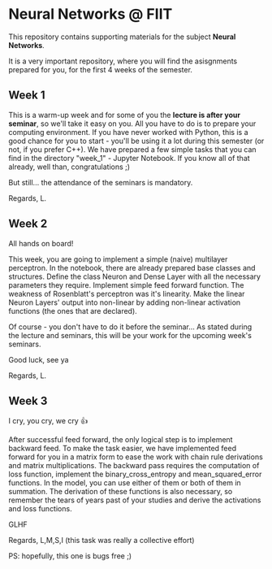# Neural Networks @ FIIT

This repository contains supporting materials for the subject __Neural Networks__.

It is a very important repository, where you will find the asisgnments prepared for you, for the first 4 weeks of the semester.

##  Week 1
This is a warm-up week and for some of you the __lecture is after your seminar__, so we'll take it easy on you. 
All you have to do is to prepare your computing environment. 
If you have never worked with Python, this is a good chance for you to start - you'll be using it a lot during this semester (or not, if you prefer C++).
We have prepared a few simple tasks that you can find in the directory "week_1" - Jupyter Notebook.
If you know all of that already, well than, congratulations ;)

But still... the attendance of the seminars is mandatory.

Regards, L.

## Week 2
All hands on board!

This week, you are going to implement a simple (naive) multilayer perceptron.
In the notebook, there are already prepared base classes and structures. Define the class Neuron and Dense Layer with all the necessary parameters they require. Implement simple feed forward function. The weakness of Rosenblatt's perceptron was it's linearity. Make the linear Neuron Layers' output into non-linear by adding non-linear activation functions (the ones that are declared).

Of course - you don't have to do it before the seminar... 
As stated during the lecture and seminars, this will be your work for the upcoming week's seminars.

Good luck,
see ya

Regards, L.

## Week 3
I cry, you cry, we cry 👍

After successful feed forward, the only logical step is to implement backward feed.
To make the task easier, we have implemented feed forward for you in a matrix form to ease the work with chain rule derivations and matrix multiplications. The backward pass requires the computation of loss function, implement the binary_cross_entropy and mean_squared_error functions. In the model, you can use either of them or both of them in summation. The derivation of these functions is also necessary, so remember the tears of years past of your studies and derive the activations and loss functions.

GLHF

Regards, L,M,S,I
(this task was really a collective effort)

PS: hopefully, this one is bugs free ;)